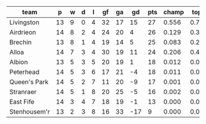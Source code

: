 |     team     | p  | w | d | l | gf | ga | gd  | pts | champ | top2  | top3  | top4  |  5-7  | bot4  | bot3  | bot2  |
|--------------|----|---|---|---|----|----|-----|-----|-------|-------|-------|-------|-------|-------|-------|-------|
| Livingston   | 13 | 9 | 0 | 4 | 32 | 17 |  15 |  27 | 0.556 | 0.796 | 0.913 | 0.967 | 0.032 | 0.004 | 0.001 | 0.000|
| Airdrieon    | 14 | 8 | 2 | 4 | 24 | 20 |   4 |  26 | 0.129 | 0.337 | 0.582 | 0.784 | 0.200 | 0.046 | 0.016 | 0.004|
| Brechin      | 13 | 8 | 1 | 4 | 19 | 14 |   5 |  25 | 0.083 | 0.255 | 0.477 | 0.689 | 0.277 | 0.079 | 0.034 | 0.009|
| Alloa        | 14 | 7 | 3 | 4 | 30 | 19 |  11 |  24 | 0.206 | 0.497 | 0.717 | 0.872 | 0.120 | 0.024 | 0.009 | 0.003|
| Albion       | 13 | 5 | 3 | 5 | 20 | 19 |   1 |  18 | 0.012 | 0.050 | 0.130 | 0.263 | 0.540 | 0.351 | 0.197 | 0.095|
| Peterhead    | 14 | 5 | 3 | 6 | 17 | 21 |  -4 |  18 | 0.011 | 0.045 | 0.113 | 0.236 | 0.551 | 0.368 | 0.213 | 0.102|
| Queen's Park | 14 | 5 | 2 | 7 | 11 | 20 |  -9 |  17 | 0.001 | 0.005 | 0.018 | 0.052 | 0.367 | 0.751 | 0.581 | 0.373|
| Stranraer    | 14 | 5 | 1 | 8 | 20 | 25 |  -5 |  16 | 0.002 | 0.011 | 0.033 | 0.082 | 0.438 | 0.665 | 0.480 | 0.276|
| East Fife    | 14 | 3 | 4 | 7 | 18 | 19 |  -1 |  13 | 0.000 | 0.003 | 0.013 | 0.043 | 0.315 | 0.795 | 0.642 | 0.451|
| Stenhousem'r | 13 | 2 | 3 | 8 | 16 | 33 | -17 |   9 | 0.000 | 0.001 | 0.003 | 0.013 | 0.161 | 0.917 | 0.826 | 0.686|
